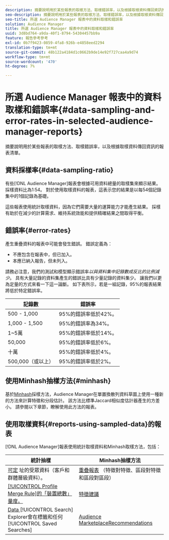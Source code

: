```yaml
---
description: 摘要說明用於某些報表的取樣方法、取樣錯誤率，以及根據取樣資料傳回資訊的報表清單。
seo-description: 摘要說明用於某些報表的取樣方法、取樣錯誤率，以及根據取樣資料傳回資訊的報表清單。
seo-title: 所選 Audience Manager 報表中的資料取樣和錯誤率
solution: Audience Manager
title: 所選 Audience Manager 報表中的資料取樣和錯誤率
uuid: 3d8bd764-a9da-40f1-8794-54304457bb9a
feature: 報告參考參考
exl-id: 0b7f9423-0859-4fa8-926b-e4858eed2294
translation-type: tm+mt
source-git-commit: 48b122a4184d1c0662b9de14e92f727caa4a9d74
workflow-type: tm+mt
source-wordcount: '470'
ht-degree: 7%

---
```


# 所選 Audience Manager 報表中的資料取樣和錯誤率{#data-sampling-and-error-rates-in-selected-audience-manager-reports}

摘要說明用於某些報表的取樣方法、取樣錯誤率，以及根據取樣資料傳回資訊的報表清單。

## 資料採樣率{#data-sampling-ratio}

有些[!DNL Audience Manager]報表會根據可用資料總量的取樣集來顯示結果。 採樣資料比為1:54。 對於使用取樣資料的報表，這表示您的結果是以每54個記錄集中的1個記錄為基礎。

這些報表使用統計取樣資料，因為它們需要大量的運算能力才能產生結果。 採樣有助於在減少的計算需求、維持系統效能和提供精確結果之間取得平衡。

<!--

## Minimum Requirements {#minimum-requirements}

>[!NOTE]
>
>The minimum requirements listed below apply to Overlap reports only.

Overlap reports ([trait-to-trait](/help/using/reporting/dynamic-reports/trait-trait-overlap-report.md), [segment-to-trait](/help/using/reporting/dynamic-reports/segment-trait-overlap-report.md), and [segment-to-segment](/help/using/reporting/dynamic-reports/segment-segment-overlap-report.md)) exclude traits and segments when they do not meet the minimum unique visitor requirements. These minimum requirements are as follows:

* Traits: 28,000 [unique trait realizations](/help/using/features/traits/trait-and-segment-qualification-reference).
* Segments: 70,000 real-time users over a 14-day period.

-->

## 錯誤率{#error-rates}

產生重疊資料的報表中可能會發生錯誤。 錯誤定義為：

* 不應包含在報表中，但已加入。
* 本應已納入報告，但未列入。

請務必注意，我們的測試和模型顯示錯誤率&#x200B;*以與資料集中記錄數成反比的比例減少*。 具有大量記錄的資料集產生的錯誤比具有少量記錄的資料集少。 讓我們以更為定量的方式來看一下這一論斷。 如下表所示，若是一組記錄，95%的報表結果將低於特定錯誤率。

| 記錄數 | 錯誤率 |
|--- |--- |
| 500 - 1,000 | 95%的錯誤率低於42%。 |
| 1,000 - 1,500 | 95%的錯誤率為34%。 |
| 1~5萬 | 95%的錯誤率低於14%。 |
| 50,000 | 95%的錯誤率低於6%。 |
| 十萬 | 95%的錯誤率低於4%。 |
| 500,000（或以上） | 95%的錯誤率低於2%。 |

## 使用Minhash抽樣方法{#minhash}

基於[Minhash](https://en.wikipedia.org/wiki/MinHash)採樣方法，Audience Manager在單置換散列資料草圖上使用一種新的方法來計算特徵和分段估計。 該方法比標準Jaccard相似度估計器產生的方差小。 請參閱以下章節，瞭解使用此方法的報表。

<!--

Some Audience Manager reports use the minhash sampling methodology to compute trait and segment overlaps and similarity scores. Audience Manager calculates the [!UICONTROL Trait Similarity Score] between two traits by computing the intersection and union in terms of the number of [!UICONTROL Unique User IDs] (UUIDs) and then divides the two. For two traits A and B, the calculation looks like this:

![jaccard-similarity](/help/using/features/segments/assets/jaccard_similarity.png)

-->

## 使用取樣資料{#reports-using-sampled-data}的報表

[!DNL Audience Manager]報表使用統計取樣資料和Minhash取樣方法，包括：

<!--

* [Overlap reports](../reporting/dynamic-reports/dynamic-reports.md#interactive-and-overlap-reports) (trait-to-trait, segment-to-trait, and segment-to-segment).
* [Addressable Audience](../features/addressable-audiences.md) data (customer- and segment-level data). 
* The [Total Devices](../features/profile-merge-rules/profile-link-metrics.md#merge-rule-metrics) metric for a [!UICONTROL Profile Merge Rule].
* [Data Explorer](../features/data-explorer/data-explorer-signals-search/data-explorer-search-pairs.md) uses sampled data in the [!UICONTROL Search] tab and any [!UICONTROL Saved Searches].

Reports that use Minhash sampling methodology:

-->

| 統計抽樣 | Minhash抽樣方法 |
|--- |--- |
| [可定](../features/addressable-audiences.md) 址的受眾資料（客戶和群體層級資料）。 | [重疊報表](../reporting/dynamic-reports/dynamic-reports.md#interactive-and-overlap-reports) （特徵對特徵、區段對特徵和區段對區段） |
| [[!UICONTROL Profile Merge Rule]的「裝置總數」量度。](../features/profile-merge-rules/profile-link-metrics.md#merge-rule-metrics) | [特徵建議](/help/using/features/segments/trait-recommendations.md) |
| [Data ](../features/data-explorer/data-explorer-signals-search/data-explorer-search-pairs.md)  [!UICONTROL Search] Explorer會在標籤和任何  [!UICONTROL Saved Searches] | [Audience MarketplaceRecommendations](/help/using/features/audience-marketplace/marketplace-data-buyers/marketplace-data-buyers.md#finding-similar-traits) |
